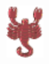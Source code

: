  <img src="https://raw.githubusercontent.com/Scr0p1on/Scr0p1on/main/animated-scorpion-image-0002.gif" width="100">


